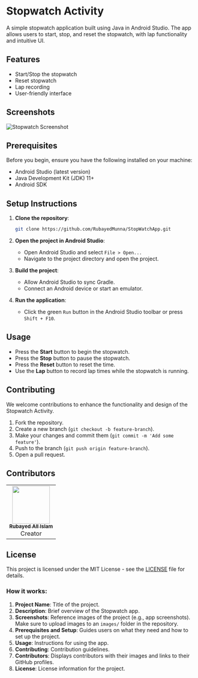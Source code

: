 # Stopwatch Activity

A simple stopwatch application built using Java in Android Studio. The app allows users to start, stop, and reset the stopwatch, with lap functionality and intuitive UI.

## Features

- Start/Stop the stopwatch
- Reset stopwatch
- Lap recording
- User-friendly interface

## Screenshots

![Stopwatch Screenshot](images/stopwatch_screenshot.png)

## Prerequisites

Before you begin, ensure you have the following installed on your machine:

- Android Studio (latest version)
- Java Development Kit (JDK) 11+
- Android SDK

## Setup Instructions

1. **Clone the repository**:
   ```bash
   git clone https://github.com/RubayedMunna/StopWatchApp.git
   ```
   
2. **Open the project in Android Studio**:
   - Open Android Studio and select `File > Open...`
   - Navigate to the project directory and open the project.

3. **Build the project**:
   - Allow Android Studio to sync Gradle.
   - Connect an Android device or start an emulator.

4. **Run the application**:
   - Click the green `Run` button in the Android Studio toolbar or press `Shift + F10`.

## Usage

- Press the **Start** button to begin the stopwatch.
- Press the **Stop** button to pause the stopwatch.
- Press the **Reset** button to reset the time.
- Use the **Lap** button to record lap times while the stopwatch is running.

## Contributing

We welcome contributions to enhance the functionality and design of the Stopwatch Activity.

1. Fork the repository.
2. Create a new branch (`git checkout -b feature-branch`).
3. Make your changes and commit them (`git commit -m 'Add some feature'`).
4. Push to the branch (`git push origin feature-branch`).
5. Open a pull request.

## Contributors

<table>
  <tr>
    <td align="center"><a href="https://github.com/RubayedMunna"><img src="[images/contributor1.png](https://github.com/RubayedMunna/StopWatchApp/blob/main/resources/Rubayed.jpg)" width="100px;" alt=""/><br /><sub><b>Rubayed All Islam</b></sub></a><br />Creator</td>
    
</table>

## License

This project is licensed under the MIT License - see the [LICENSE](LICENSE) file for details.


### How it works:
1. **Project Name**: Title of the project.
2. **Description**: Brief overview of the Stopwatch app.
3. **Screenshots**: Reference images of the project (e.g., app screenshots). Make sure to upload images to an `images/` folder in the repository.
4. **Prerequisites and Setup**: Guides users on what they need and how to set up the project.
5. **Usage**: Instructions for using the app.
6. **Contributing**: Contribution guidelines.
7. **Contributors**: Displays contributors with their images and links to their GitHub profiles.
8. **License**: License information for the project.

